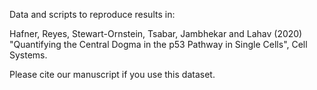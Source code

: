 Data and scripts to reproduce results in:

Hafner, Reyes, Stewart-Ornstein, Tsabar, Jambhekar and Lahav (2020) "Quantifying the Central Dogma in the p53 Pathway in Single Cells", Cell Systems.

Please cite our manuscript if you use this dataset.
